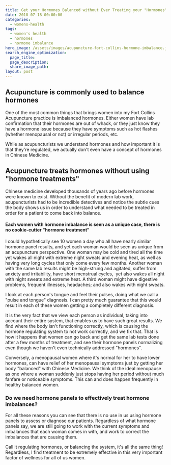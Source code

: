 ```yaml
---
title: Get your Hormones Balanced without Ever Treating your "Hormones"
date: 2018-07-18 00:00:00
categories:
  - womens-health
tags:
  - women's health
  - hormones
  - hormone imbalance
hero_image: /assets/images/acupuncture-fort-collins-hormone-imbalance.jpg
search_engine_optimization:
  page_title:
  page_description:
  share_image_path:
layout: post
---
```


## Acupuncture is commonly used to balance hormones

One of the most common things that brings women into my Fort Collins Acupuncture practice is imbalanced hormones. Either women have lab confirmation that their hormones are out of whack, or they just know they have a hormone issue because they have symptoms such as hot flashes (whether menopausal or not) or irregular periods, etc.

While as acupuncturists we understand hormones and how important it is that they're regulated, we actually don't even have a concept of hormones in Chinese Medicine.

## Acupuncture treats hormones without using "hormone treatments"

Chinese medicine developed thousands of years ago before hormones were known to exist. Without the benefit of modern lab work, acupuncturists had to be incredible detectives and notice the subtle cues the body shows us in order to understand what needed to be treated in order for a patient to come back into balance.

#### Each women with hormone imbalance is seen as a unique case, there is no cookie-cutter "hormone treatment"

I could hypothetically see 10 women a day who all have nearly similar hormone panel results, and yet each woman would be seen as unique from an acupuncture perspective. One woman may be cold and tired all the time yet wakes all night with extreme night sweats and evening heat, as well as having very long cycles that only come every few months. Another woman with the same lab results might be high-strung and agitated, suffer from anxiety and irritability, have short menstrual cycles,  yet also wakes all night with night sweats and extreme heat. A third woman might have digestive problems, frequent illnesses, headaches; and also wakes with night sweats.

I look at each person's tongue and feel their pulses, doing what we call a "pulse and tongue" diagnosis. I can pretty much guarantee that this would result in each of these women getting a completely different diagnosis.

It is the very fact that we view each person as individual, taking into account their entire system, that enables us to have such great results. We find where the body isn't functioning correctly, which is causing the hormone regulating system to not work correctly, and we fix that. That is how it happens that women can go back and get the same lab tests done after a few months of treatment, and see their hormone panels normalizing even though we haven't even technically addressed "hormones".

Conversely, a menopausal women where it's normal for her to have lower hormones, can have relief of her menopausal symptoms just by getting her body "balanced" with Chinese Medicine. We think of the ideal menopause as one where a woman suddenly just stops having her period without much fanfare or noticeable symptoms. This can and does happen frequently in healthy balanced women.

### Do we need hormone panels to effectively treat hormone imbalances?

For all these reasons you can see that there is no use in us using hormone panels to assess or diagnose our patients. Regardless of what hormone panels say, we are still going to work with the current symptoms and imbalances that each woman comes in with, and work to correct the imbalances that are causing them.

Call it regulating hormones, or balancing the system, it's all the same thing! Regardless, I find treatment to be extremely effective in this very important factor of wellness for all of us women.